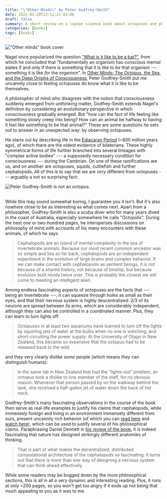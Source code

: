 ```yaml
---
title: "\"Other Minds\" by Peter Godfrey-Smith"
date: 2021-02-20T23:11:21-03:00
draft: false
summary: A short review on a layman science book about octopuses and philosophy of mind.
categories: [books]
tags: [books]
---
```


!["Other minds" book cover](/other_minds_book.jpg#center)

Nagel once popularized the question ["What is it like to be a bat?"](https://www.jstor.org/stable/pdf/2183914.pdf?casa_token=CzT9LCrZIPsAAAAA:jr9TcVVl_KBVoWo9SOEY0sJbVTcbOiT32umC20YZ_SVRbH9Q0xFqi6Nd1ZK-srJ9w_PalcC6CVvl1T-mffiTYQiPx_ILYc_bCISXCPhNzPEKQUnblJe6), from which he concluded that "fundamentally an organism has conscious mental states if and only if there is something that it is like to _be_ that organism --- something it is like _for_ the organism". In [Other Minds: The Octopus, the Sea, and the Deep Origins of Consciousness](https://en.wikipedia.org/wiki/Other_Minds:_The_Octopus,_the_Sea,_and_the_Deep_Origins_of_Consciousness), Peter Godfrey-Smith put me uncannily close to feeling octopuses do know what it is like to be themselves.

A philosopher of mind who disagrees with the notion that consciousness suddenly emerged from unthinking matter, Godfrey-Smith extends Nagel's definition by considering an evolutionary perspective in which consciousness gradually emerged. But "how can the fact of life feeling like something slowly creep  into being? How can an animal be halfway to having it feel like something to be that animal?" These are some questions he sets out to answer in an unexpected way: by observing octopuses.

He starts out by describing life in the [Ediacaran Period](https://www.britannica.com/science/Ediacaran-Period) (~600 million years ago), of which there are the oldest evidence of bilaterians. These highly symmetrical forms of life further branched into several lineages with "complex active bodies" --- a supposedly necessary condition for consciousness --- during the Cambrian. On one of these ramifications are us, and on another are octopuses, squids, cuttlefish and further cephalopods. All of this is to say that we are _very_ different from octopuses --- arguably a not so surprising fact:

![Peter Godfrey-Smith is not an octopus.](/peter_vs_octopus.jpg#center)

<br>
While this may sound somewhat boring, I guarantee you it isn't. But it's also nowhere close to be as interesting as what comes next. Apart from a philosopher, Godfrey-Smith is also a scuba diver who for many years dived in the coast of Australia, especially somewhere he calls "Octopolis". During the next one or two-hundred pages, he intersperses discussions on philosophy of mind with accounts of his many encounters with these animals, of which he says 

> Cephalopods are an island of mental complexity in the sea of invertebrate animals.  Because our  most recent common ancestor was so simple and lies so far back, cephalopods are an independent experiment in the evolution of large brains and complex behavior. If we can make contact with cephalopods as sentient  beings,  it is not because of a shared history, not because of kinship, but because evolution built minds twice over. This is probably the closest we will come to meeting an intelligent alien.

Among endless fascinating aspects of octopuses are the facts that --- being an invertebrate ---, it can squeeze through holes as small as their eyes, and that their nervous system is highly descentralized: 2/3 of its neurons are spread between its arms, which are considerably independent, although they can also be controlled in a coordinated manner. Plus, they can learn to turn lights off:

> Octopuses in at least two aquariums have learned to turn off the lights by squirting jets of water at the bulbs when no one is watching, and short-circuiting the power supply. At the University of Otago in New Zealand, this became so expensive that the octopus had to be released back to the wild.

and they very clearly dislike *some* people (which means they can distinguish humans):

> In the same lab in New Zealand that had the “lights-out” problem, an  octopus took a dislike to one member of the staff, for no obvious  reason. Whenever that person passed by on the walkway behind the tank,  she received a half-gallon jet of water down the back of her neck.

Godfrey-Smith's many fascinating observations in the course of the book then serve as real-life examples to justify his claims that cephalopods, while immensely foreign and living in an environment immensely different from ours, present uncannily rich behavior (of which you can [read here](https://www.scientificamerican.com/article/the-mind-of-an-octopus/) and [watch here](https://en.wikipedia.org/wiki/My_Octopus_Teacher)), which can be used to justify several of his philosophical claims. Paraphrasing Daniel Dennett in [his review of the book](https://ase.tufts.edu/cogstud/dennett/papers/review_of_PGS.pdf), it is indeed fascinating that nature has designed strikingly different anatomies of thinking.

> That is part of what makes the decentralized, distributed computational architecture of the  cephalopods so fascinating: it turns out that there is more than one way of designing a nervous  system that can think ahead effectively.

While some readers may be bogged down by the more philosophical sections, this is all in all a very dynamic and interesting reading. Plus, it runs at only ~200 pages, so you won't get too angry if it ends up not being that much appealing to you as it was to me.
